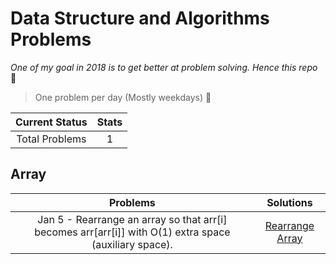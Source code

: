 # Data Structure and Algorithms Problems

*One of my goal in 2018 is to get better at problem solving. Hence this repo* 🤨

> One problem per day (Mostly weekdays) 🤪

| Current Status|     Stats     |
| :------------: | :----------: |
| Total Problems | 1 |


## Array

| Problems|     Solutions     |
| :------------: | :----------: |
| Jan 5 - Rearrange an array so that arr[i] becomes arr[arr[i]] with O(1) extra space (auxiliary space).| [Rearrange Array](Array/1.rearrange_array.js)|
